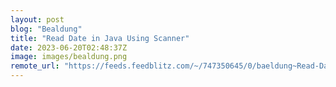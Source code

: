 ```yaml
---
layout: post
blog: "Bealdung"
title: "Read Date in Java Using Scanner"
date: 2023-06-20T02:48:37Z
image: images/bealdung.png
remote_url: "https://feeds.feedblitz.com/~/747350645/0/baeldung~Read-Date-in-Java-Using-Scanner"
---
```

